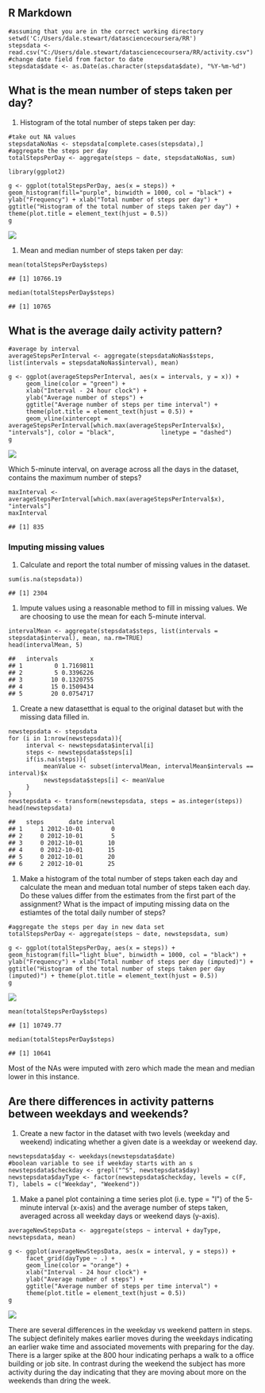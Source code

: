 R Markdown
----------

    #assuming that you are in the correct working directory
    setwd('C:/Users/dale.stewart/datasciencecoursera/RR')
    stepsdata <- read.csv("C:/Users/dale.stewart/datasciencecoursera/RR/activity.csv")
    #change date field from factor to date
    stepsdata$date <- as.Date(as.character(stepsdata$date), "%Y-%m-%d")

What is the mean number of steps taken per day?
-----------------------------------------------

1.  Histogram of the total number of steps taken per day:

<!-- -->

    #take out NA values
    stepsdataNoNas <- stepsdata[complete.cases(stepsdata),]
    #aggregate the steps per day
    totalStepsPerDay <- aggregate(steps ~ date, stepsdataNoNas, sum)

    library(ggplot2)

    g <- ggplot(totalStepsPerDay, aes(x = steps)) + geom_histogram(fill="purple", binwidth = 1000, col = "black") + ylab("Frequency") + xlab("Total number of steps per day") + ggtitle("Histogram of the total number of steps taken per day") + theme(plot.title = element_text(hjust = 0.5))
    g

![](PA1_template_files/figure-markdown_strict/analysis1-1.png)

1.  Mean and median number of steps taken per day:

<!-- -->

    mean(totalStepsPerDay$steps)

    ## [1] 10766.19

    median(totalStepsPerDay$steps)

    ## [1] 10765

What is the average daily activity pattern?
-------------------------------------------

    #average by interval
    averageStepsPerInterval <- aggregate(stepsdataNoNas$steps, list(intervals = stepsdataNoNas$interval), mean)

    g <- ggplot(averageStepsPerInterval, aes(x = intervals, y = x)) + 
         geom_line(color = "green") + 
         xlab("Interval - 24 hour clock") +
         ylab("Average number of steps") +
         ggtitle("Average number of steps per time interval") +
         theme(plot.title = element_text(hjust = 0.5)) + 
         geom_vline(xintercept = averageStepsPerInterval[which.max(averageStepsPerInterval$x), "intervals"], color = "black",             linetype = "dashed")
    g

![](PA1_template_files/figure-markdown_strict/unnamed-chunk-1-1.png)

Which 5-minute interval, on average across all the days in the dataset,
contains the maximum number of steps?

    maxInterval <- averageStepsPerInterval[which.max(averageStepsPerInterval$x), "intervals"]
    maxInterval

    ## [1] 835

### Imputing missing values

1.  Calculate and report the total number of missing values in
    the dataset.

<!-- -->

    sum(is.na(stepsdata))

    ## [1] 2304

1.  Impute values using a reasonable method to fill in missing values.
    We are choosing to use the mean for each 5-minute interval.

<!-- -->

    intervalMean <- aggregate(stepsdata$steps, list(intervals = stepsdata$interval), mean, na.rm=TRUE)
    head(intervalMean, 5)

    ##   intervals         x
    ## 1         0 1.7169811
    ## 2         5 0.3396226
    ## 3        10 0.1320755
    ## 4        15 0.1509434
    ## 5        20 0.0754717

1.  Create a new datasetthat is equal to the original dataset but with
    the missing data filled in.

<!-- -->

    newstepsdata <- stepsdata
    for (i in 1:nrow(newstepsdata)){
         interval <- newstepsdata$interval[i]
         steps <- newstepsdata$steps[i]
         if(is.na(steps)){
              meanValue <- subset(intervalMean, intervalMean$intervals == interval)$x
              newstepsdata$steps[i] <- meanValue
         }
    }
    newstepsdata <- transform(newstepsdata, steps = as.integer(steps))
    head(newstepsdata)

    ##   steps       date interval
    ## 1     1 2012-10-01        0
    ## 2     0 2012-10-01        5
    ## 3     0 2012-10-01       10
    ## 4     0 2012-10-01       15
    ## 5     0 2012-10-01       20
    ## 6     2 2012-10-01       25

1.  Make a histogram of the total number of steps taken each day and
    calculate the mean and meduan total number of steps taken each day.
    Do these values differ from the estimates from the first part of the
    assignment? What is the impact of imputing missing data on the
    estiamtes of the total daily number of steps?

<!-- -->

    #aggregate the steps per day in new data set
    totalStepsPerDay <- aggregate(steps ~ date, newstepsdata, sum)

    g <- ggplot(totalStepsPerDay, aes(x = steps)) + geom_histogram(fill="light blue", binwidth = 1000, col = "black") + ylab("Frequency") + xlab("Total number of steps per day (imputed)") + ggtitle("Histogram of the total number of steps taken per day (imputed)") + theme(plot.title = element_text(hjust = 0.5))
    g

![](PA1_template_files/figure-markdown_strict/unnamed-chunk-5-1.png)

    mean(totalStepsPerDay$steps)

    ## [1] 10749.77

    median(totalStepsPerDay$steps)

    ## [1] 10641

Most of the NAs were imputed with zero which made the mean and median
lower in this instance.

Are there differences in activity patterns between weekdays and weekends?
-------------------------------------------------------------------------

1.  Create a new factor in the dataset with two levels (weekday
    and weekend) indicating whether a given date is a weekday or
    weekend day.

<!-- -->

    newstepsdata$day <- weekdays(newstepsdata$date)
    #boolean variable to see if weekday starts with an s
    newstepsdata$checkday <- grepl("^S", newstepsdata$day)
    newstepsdata$dayType <- factor(newstepsdata$checkday, levels = c(F, T), labels = c("Weekday", "Weekend"))

1.  Make a panel plot containing a time series plot (i.e. type = "l") of
    the 5-minute interval (x-axis) and the average number of steps
    taken, averaged across all weekday days or weekend days (y-axis).

<!-- -->

    averageNewStepsData <- aggregate(steps ~ interval + dayType, newstepsdata, mean)

    g <- ggplot(averageNewStepsData, aes(x = interval, y = steps)) + 
         facet_grid(dayType ~ .) +
         geom_line(color = "orange") + 
         xlab("Interval - 24 hour clock") +
         ylab("Average number of steps") +
         ggtitle("Average number of steps per time interval") +
         theme(plot.title = element_text(hjust = 0.5))
    g

![](PA1_template_files/figure-markdown_strict/unnamed-chunk-9-1.png)

There are several differences in the weekday vs weekend pattern in
steps. The subject definitely makes earlier moves during the weekdays
indicating an earlier wake time and associated movements with preparing
for the day. There is a larger spike at the 800 hour indicating perhaps
a walk to a office building or job site. In contrast during the weekend
the subject has more activity during the day indicating that they are
moving about more on the weekends than dring the week.

